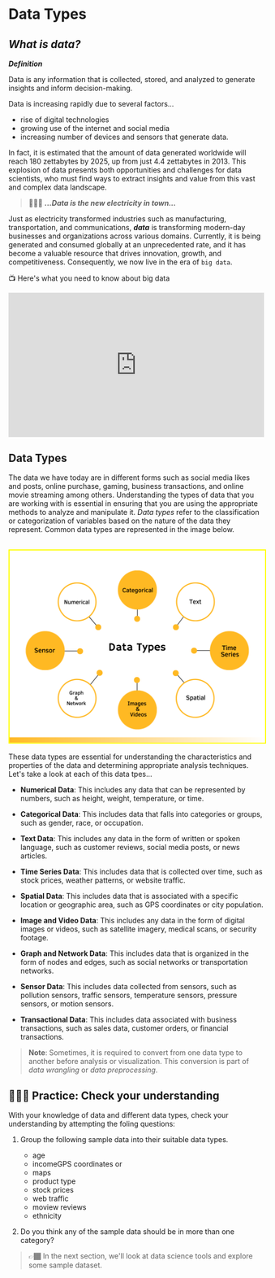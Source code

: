 # Data Types

## _What is data?_

<aside>

**_Definition_**

Data is any information that is collected, stored, and analyzed to generate insights and inform decision-making.

</aside>

<!-- <div style="position: relative; padding-bottom: 56.25%; height: 0;"><iframe src="https://www.youtube.com/embed/2X9pv7FUrOk" title="Sample Data Science Project" frameborder="0" allow="accelerometer; autoplay; clipboard-write; encrypted-media; gyroscope; picture-in-picture" allowfullscreen style="position: absolute; top: 0; left: 0; width: 100%; height: 100%;"></iframe></div> -->

Data is increasing rapidly due to several factors... 
- rise of digital technologies 
- growing use of the internet and social media 
- increasing number of devices and sensors that generate data. 

In fact, it is estimated that the amount of data generated worldwide will reach 180 zettabytes by 2025, up from just 4.4 zettabytes in 2013. This explosion of data presents both opportunities and challenges for data scientists, who must find ways to extract insights and value from this vast and complex data landscape.

>👩🏾‍🎨  **_...Data is the new electricity in town..._**

Just as electricity transformed industries such as manufacturing, transportation, and communications, _**data**_ is transforming modern-day businesses and organizations across various domains. Currently, it is being generated and consumed globally at an unprecedented rate, and it has become a valuable resource that drives innovation, growth, and competitiveness. Consequently, we now live in the era of `big data`. 

<aside>

📺 Here's what you need to know about big data  

</aside>

<div style="position: relative; padding-bottom: 56.25%; height: 0;"><iframe src="https://www.youtube.com/embed/bAyrObl7TYE" title="Sample Data Science Project" frameborder="0" allow="accelerometer; autoplay; clipboard-write; encrypted-media; gyroscope; picture-in-picture" allowfullscreen style="position: absolute; top: 0; left: 0; width: 100%; height: 100%;"></iframe></div>

<!-- # ghjjd

<script src="https://gist.github.com/wasiu-yusuf/3d968ab41ce2839a744502c7d1e1465d.js"></script> -->


## Data Types
The data we have today are in different forms such as social media likes and posts, online purchase, gaming, business transactions, and online movie streaming among others. Understanding the types of data that you are working with is essential in ensuring that you are using the appropriate methods to analyze and manipulate it. _Data types_ refer to the classification or categorization of variables based on the nature of the data they represent. Common data types are represented in the image below.

<br>

<img src="intro-to-data/data-types.png" style="border: 2px solid yellow">

These data types are essential for understanding the characteristics and properties of the data and determining appropriate analysis techniques. Let's take a look at each of this data tpes...

- **Numerical Data**: This includes any data that can be represented by numbers, such as height, weight, temperature, or time.

- **Categorical Data**: This includes data that falls into categories or groups, such as gender, race, or occupation.

- **Text Data**: This includes any data in the form of written or spoken language, such as customer reviews, social media posts, or news articles.

- **Time Series Data**: This includes data that is collected over time, such as stock prices, weather patterns, or website traffic.

- **Spatial Data**: This includes data that is associated with a specific location or geographic area, such as GPS coordinates or city population.

- **Image and Video Data**: This includes any data in the form of digital images or videos, such as satellite imagery, medical scans, or security footage.

- **Graph and Network Data**: This includes data that is organized in the form of nodes and edges, such as social networks or transportation networks.

- **Sensor Data**: This includes data collected from sensors, such as pollution sensors, traffic sensors, temperature sensors, pressure sensors, or motion sensors.

- **Transactional Data**: This includes data associated with business transactions, such as sales data, customer orders, or financial transactions.

> **Note**: Sometimes, it is required to convert from one data type to another before analysis or visualization. This conversion is part of _data wrangling_ or _data preprocessing_.

<!-- 
### Data categories
Now that we understand some data types, let's look at data based on certain characteristics and attribute. 
In its raw form, _data_ can be categorized into **qualitative** and **quantitative** types based on their characteristics and attributes. Each of this type can further be broken as _nominal, ordinal, discrete_, and _continuous_.

![data-type](./intro-to-data/data-categories.png)

- Quantitative data refers to numerical or measurable data that can be expressed in terms of numbers, such as height, weight, temperature, and sales figures. 

- Qualitative data, on the other hand, refers to non-numerical data that cannot be expressed in terms of numbers, such as opinions, attitudes, and beliefs.
 -->

## 👩🏾‍🎨 Practice: Check your understanding
With your knowledge of data and different data types, check your understanding by attempting the foling questions: 
1. Group the following sample data into their suitable data types.
    - age
    - incomeGPS coordinates or 
    - maps
    - product type
    - stock prices
    - web traffic
    - moview reviews
    - ethnicity

2. Do you think any of the sample data should be in more than one category?

> 👉🏾 In the next section, we'll look at data science tools and explore some sample dataset.
